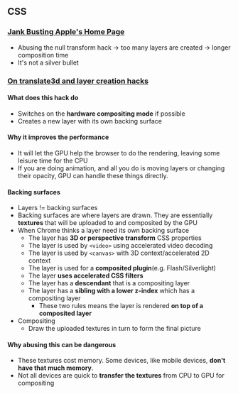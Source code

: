## CSS

### [Jank Busting Apple's Home Page](http://wesleyhales.com/blog/2013/10/26/Jank-Busting-Apples-Home-Page/)

* Abusing the null transform hack -> too many layers are created -> longer composition time
* It's not a silver bullet

### [On translate3d and layer creation hacks](https://aerotwist.com/blog/on-translate3d-and-layer-creation-hacks/)

#### What does this hack do

* Switches on the **hardware compositing mode** if possible
* Creates a new layer with its own backing surface

#### Why it improves the performance

* It will let the GPU help the browser to do the rendering, leaving some leisure time for the CPU
* If you are doing animation, and all you do is moving layers or changing their opacity, GPU can handle these things directly.

#### Backing surfaces

* Layers != backing surfaces
* Backing surfaces are where layers are drawn. They are essentially **textures** that will be uploaded to and composited by the GPU
* When Chrome thinks a layer need its own backing surface
  * The layer has **3D or perspective transform** CSS properties
  * The layer is used by `<video>` using accelerated video decoding
  * The layer is used by `<canvas>` with 3D context/accelerated 2D context
  * The layer is used for a **composited plugin**(e.g. Flash/Silverlight)
  * The layer **uses accelerated CSS filters**
  * The layer has a **descendant** that is a compositing layer
  * The layer has a **sibling with a lower z-index** which has a compositing layer
    * These two rules means the layer is rendered **on top of a composited layer**
* Compositing
  * Draw the uploaded textures in turn to form the final picture

#### Why abusing this can be dangerous

* These textures cost memory. Some devices, like mobile devices, **don't have that much memory**.
* Not all devices are quick to **transfer the textures** from CPU to GPU for compositing
